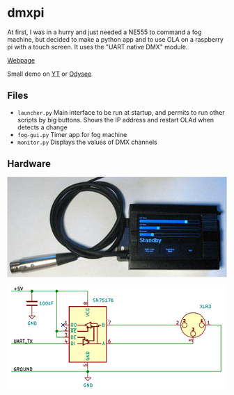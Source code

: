 # dmxpi

At first, I was in a hurry and just needed a NE555 to command a fog machine, but decided to make a python app and to use OLA on a raspberry pi with a touch screen. It uses the "UART native DMX" module.

[Webpage](http://clx.freeshell.org/ola-raspberry-uart-dmx.html)

Small demo on [YT](https://www.youtube.com/watch?v=7jmNICUkqHE) or  [Odysee](https://odysee.com/@cLxJaggy:4/dmx-with-a-raspberry-pi,-spi:4)

## Files

* `launcher.py` Main interface to be run at startup, and permits to run other scripts by big buttons. Shows the IP address and restart OLAd when detects a change
* `fog-gui.py` Timer app for fog machine
* `monitor.py` Displays the values of DMX channels

## Hardware

![Hardware example](doc/hardware.jpg)

![Schematics](doc/schematics.png)
